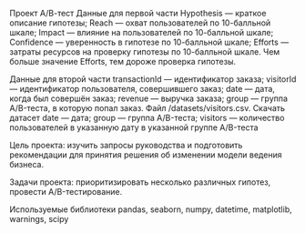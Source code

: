 Проект А/В-тест
Данные для первой части
Hypothesis — краткое описание гипотезы;
Reach — охват пользователей по 10-балльной шкале;
Impact — влияние на пользователей по 10-балльной шкале;
Confidence — уверенность в гипотезе по 10-балльной шкале;
Efforts — затраты ресурсов на проверку гипотезы по 10-балльной шкале. Чем больше значение Efforts, тем дороже проверка гипотезы.

Данные для второй части
transactionId — идентификатор заказа;
visitorId — идентификатор пользователя, совершившего заказ;
date — дата, когда был совершён заказ;
revenue — выручка заказа;
group — группа A/B-теста, в которую попал заказ.
Файл /datasets/visitors.csv. Скачать датасет
date — дата;
group — группа A/B-теста;
visitors — количество пользователей в указанную дату в указанной группе A/B-теста

Цель проекта: изучить запросы руководства и подготовить рекомендации для принятия решения об изменении модели ведения бизнеса.

Задачи проекта: приоритизировать несколько различных гипотез, провести A/B-тестирование.

Используемые библиотеки
pandas, seaborn, numpy, datetime, matplotlib, warnings, scipy
